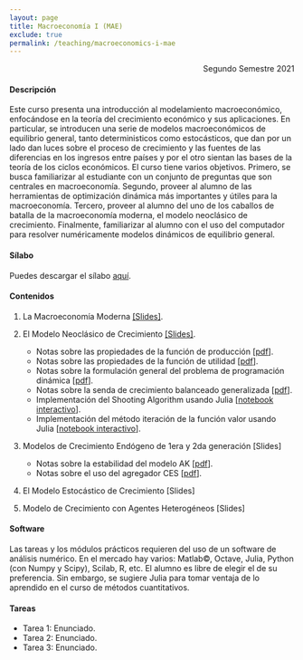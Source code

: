 ```yaml
---
layout: page
title: Macroeconomía I (MAE)
exclude: true
permalink: /teaching/macroeconomics-i-mae
---
```


<div style="text-align: right"> Segundo Semestre 2021 </div>

#### Descripción

Este curso presenta una introducción al modelamiento macroeconómico, enfocándose en la teoría del crecimiento económico y sus aplicaciones. En particular, se introducen una serie de modelos macroeconómicos de equilibrio general, tanto deterministicos como estocásticos, que dan por un lado dan luces sobre el proceso de crecimiento y las fuentes de las diferencias en los ingresos entre países y por el otro sientan las bases de la teoría de los ciclos económicos. El curso tiene varios objetivos. Primero, se busca familiarizar al estudiante con un conjunto de preguntas que son centrales en macroeconomía. Segundo, proveer al alumno de las herramientas de optimización dinámica más importantes y útiles para la macroeconomía. Tercero, proveer al alumno del uno de los caballos de batalla de la macroeconomía moderna, el modelo neoclásico de crecimiento. Finalmente, familiarizar al alumno con el uso del computador para resolver numéricamente modelos dinámicos de equilibrio general.

#### Sílabo

Puedes descargar el sílabo [aquí](https://www.dropbox.com/s/pif9xx6fh3ph2gz/Silabo%20Macro%20I%202021.pdf?raw=1).

#### Contenidos

1. La Macroeconomía Moderna [[Slides]](https://www.dropbox.com/s/n68htfghr3vwwie/1_La_Macro_Moderna.pdf?raw=1).
   
2. El Modelo Neoclásico de Crecimiento [[Slides]](https://www.dropbox.com/s/7kcvi4lcdqc8p68/2_El_Modelo_Noclasico_de_Crecimiento.pdf?raw=1).
   
   - Notas sobre las propiedades de la función de producción [[pdf](https://www.dropbox.com/s/7sv4735ytsgqaiw/H1_Funcion_Produccion.pdf?raw=1)].
   - Notas sobre las propiedades de la función de utilidad [[pdf](https://www.dropbox.com/s/dgsgt5aq2j6ldev/H2_Funcion_Utilidad.pdf?raw=1)].
   - Notas sobre la formulación general del problema de programación dinámica [[pdf](https://www.dropbox.com/s/ornulzbc9keguor/H3_Programacion_Dinamica.pdf?raw=1)].
   - Notas sobre la senda de crecimiento balanceado generalizada [[pdf](https://www.dropbox.com/s/ew5d7lm3fecrcah/H4_Senda_Crecimiendo_Balanceado_Generalizada.pdf?raw=1)].
   - Implementación del Shooting Algorithm usando Julia [[notebook interactivo](https://mybinder.org/v2/gh/mauriciotejada/macroeconomics_I/master?filepath=El%20Modelo%20Neoclasico%20SA.ipynb)].
   - Implementación del método iteración de la función valor usando Julia [[notebook interactivo](https://mybinder.org/v2/gh/mauriciotejada/macroeconomics_I/master?filepath=El%20Modelo%20Neoclasico%20PD.ipynb)].  
  
3. Modelos de Crecimiento Endógeno de 1era y 2da generación [Slides]
   
   - Notas sobre la estabilidad del modelo AK [[pdf](https://www.dropbox.com/s/irknyc5v1qgp4nb/H5_Estabilidad_Modelo_AK.pdf?raw=1)].
   - Notas sobre el uso del agregador CES [[pdf](https://www.dropbox.com/s/j91b24u4hapbstl/H6_Agregadores_CES.pdf?raw=1)].

4. El Modelo Estocástico de Crecimiento [Slides]
   
5. Modelo de Crecimiento con Agentes Heterogéneos [Slides]

#### Software

Las tareas y los módulos prácticos requieren del uso de un software de análisis numérico. En el mercado hay varios: Matlab©, Octave, Julia, Python (con Numpy y Scipy), Scilab, R, etc. El alumno es libre de elegir el de su preferencia. Sin embargo, se sugiere Julia para tomar ventaja de lo aprendido en el curso de métodos cuantitativos.

#### Tareas

- Tarea 1: Enunciado. 
- Tarea 2: Enunciado.
- Tarea 3: Enunciado.